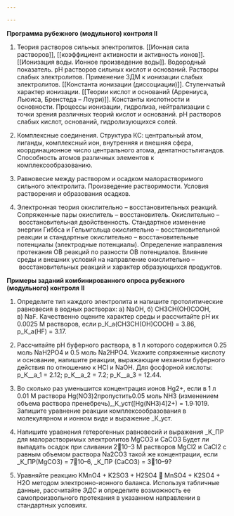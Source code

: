 ```yaml
---

---
```

    

**Программа рубежного (модульного) контроля II**

1.  Теория растворов сильных электролитов. [[Ионная сила растворов]], [[коэффициент активности и активность ионов]]. [[Ионизация воды. Ионное произведение воды]]. Водородный показатель. pH растворов сильных кислот и оснований. Растворы слабых электролитов. Применение ЗДМ к ионизации слабых электролитов. [[Константа ионизации (диссоциации)]]. Ступенчатый характер ионизации. [[Теории кислот и оснований (Аррениуса, Льюиса, Бренстеда – Лоури)]]. Константы кислотности и основности. Процессы ионизации, гидролиза, нейтрализации с точки зрения различных теорий кислот и оснований. pH растворов слабых кислот, оснований, гидролизующихся солей.
    
2.  Комплексные соединения. Структура КС: центральный атом, лиганды, комплексный ион, внутренняя и внешняя сфера, координационное число центрального атома, дентатностьлигандов. Способность атомов различных элементов к комплексообразованию.
    
3.  Равновесие между раствором и осадком малорастворимого сильного электролита. Произведение растворимости. Условия растворения и образования осадков.
    
4.  Электронная теория окислительно – восстановительных реакций. Сопряженные пары окислитель – восстановитель. Окислительно – восстановительная двойственность. Стандартное изменение энергии Гиббса и Гельмгольца окислительно – восстановительной реакции и стандартные окислительно – восстановительные потенциалы (электродные потенциалы). Определение направления протекания ОВ реакций по разности ОВ потенциалов. Влияние среды и внешних условий на направление окислительно – восстановительных реакций и характер образующихся продуктов.
    

**Примеры заданий комбинированного опроса рубежного (модульного) контроля** **II**

1.  Определите тип каждого электролита и напишите протолитические равновесия в водных растворах: а) NaOH, б) CH3CH(OH)COOH, в) NaF. Качественно оцените характер среды и рассчитайте рН их 0.0025 М растворов, если р_К_a(CH3CH(OH)COOH) = 3.86, р_К_a(HF) = 3.17.
    
2.  Рассчитайте рН буферного раствора, в 1 л которого содержится 0.25 моль NaH2PO4 и 0.5 моль Na2HPO4. Укажите сопряженные кислоту и основание, напишите реакции, выражающие механизм буферного действия по отношению к HCl и NaOH. Для фосфорной кислоты: р_К__a_1 = 2.12; р_К__a_2 = 7.2; р_К__a_3 = 12.44.
    
3.  Во сколько раз уменьшится концентрация ионов Hg2+, если в 1 л 0.01 М раствора Hg(NO3)2пропустить0.05 моль NH3 (изменением объема раствора пренебречь),_К_уст([Hg(NH3)4]2+) = 1.9∙1019. Запишите уравнение реакции комплексообразования в молекулярном и ионном виде и выражение _К_уст.
    
4.  Напишите уравнения гетерогенных равновесий и выражения _К_ПР для малорастворимых электролитов MgCO3 и СаCO3 Будет ли выпадать осадок при сливании 210–3 М растворов MgCl2 и СаCl2 с равным объемом раствора Na2CO3 такой же концентрации, если _К_ПР(MgCO3) = 710–6, _К_ПР (СаCO3) = 310–9?
    
5.  Уравняйте реакцию KMnO4 + K2SO3 + H2SO4  MnSO4 + K2SO4 + H2O методом электронно-ионного баланса. Используя табличные данные, рассчитайте _ЭДС_ и определите возможность ее самопроизвольного протекания в указанном направлении в стандартных условиях.